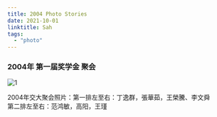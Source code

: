 ```yaml
---
title: 2004 Photo Stories
date: 2021-10-01
linktitle: Sah
tags:
  - "photo"
---
```


### 2004年 第一届奖学金 聚会

![1](/img/photostory/1.jpg)

2004年交大聚会照片：第一排左至右：丁逸群，張華茹，王榮騰、李文舜 \
第二排左至右：范鸿敏，高阳，王瑾
